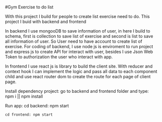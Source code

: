 #Gym Exercise to do list

With this project I build for people to create list exercise need to do. This project I buid with backend and frontend

In backend I use mongooDB to save information of user, in here I build to schema, first is collection to save list of exercise and second is list to save all information of user. So User need to have account to create list of exercise. For coding of backend, I use node js is enviroment to run project and express js to create API for interact with user, besides I use Json Web Token to authorization the user who interact with app.

In frontend I use react js is library to build the client site. With reducer and context hook I can implement the logic and pass all data to each component child and use react router dom to create the route for each page of client page. 

Install dependency project: go to backend and frontend folder and type: npm i || npm install

Run app: 
    cd backend: npm start
    
    cd frontend: npm start 
